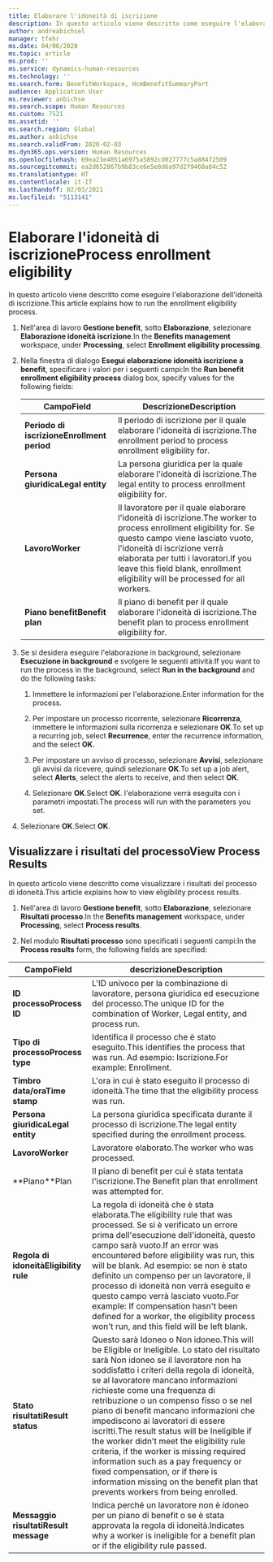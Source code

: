 ```yaml
---
title: Elaborare l'idoneità di iscrizione
description: In questo articolo viene descritto come eseguire l'elaborazione dell'idoneità di iscrizione.
author: andreabichsel
manager: tfehr
ms.date: 04/06/2020
ms.topic: article
ms.prod: ''
ms.service: dynamics-human-resources
ms.technology: ''
ms.search.form: BenefitWorkspace, HcmBenefitSummaryPart
audience: Application User
ms.reviewer: anbichse
ms.search.scope: Human Resources
ms.custom: 7521
ms.assetid: ''
ms.search.region: Global
ms.author: anbichse
ms.search.validFrom: 2020-02-03
ms.dyn365.ops.version: Human Resources
ms.openlocfilehash: 69ea23e4051a6975a5892cd027777c5a88472509
ms.sourcegitcommit: ea2d652867b9b83ce6e5e8d6a97d2f9460a84c52
ms.translationtype: HT
ms.contentlocale: it-IT
ms.lasthandoff: 02/03/2021
ms.locfileid: "5113141"
---
```

# <a name="process-enrollment-eligibility"></a><span data-ttu-id="98c10-103">Elaborare l'idoneità di iscrizione</span><span class="sxs-lookup"><span data-stu-id="98c10-103">Process enrollment eligibility</span></span>

<span data-ttu-id="98c10-104">In questo articolo viene descritto come eseguire l'elaborazione dell'idoneità di iscrizione.</span><span class="sxs-lookup"><span data-stu-id="98c10-104">This article explains how to run the enrollment eligibility process.</span></span>

1. <span data-ttu-id="98c10-105">Nell'area di lavoro **Gestione benefit**, sotto **Elaborazione**, selezionare **Elaborazione idoneità iscrizione**.</span><span class="sxs-lookup"><span data-stu-id="98c10-105">In the **Benefits management** workspace, under **Processing**, select **Enrollment eligibility processing**.</span></span>

2. <span data-ttu-id="98c10-106">Nella finestra di dialogo **Esegui elaborazione idoneità iscrizione a benefit**, specificare i valori per i seguenti campi:</span><span class="sxs-lookup"><span data-stu-id="98c10-106">In the **Run benefit enrollment eligibility process** dialog box, specify values for the following fields:</span></span>

   | <span data-ttu-id="98c10-107">Campo</span><span class="sxs-lookup"><span data-stu-id="98c10-107">Field</span></span> | <span data-ttu-id="98c10-108">Descrizione</span><span class="sxs-lookup"><span data-stu-id="98c10-108">Description</span></span> |
   | --- | --- |
   | <span data-ttu-id="98c10-109">**Periodo di iscrizione**</span><span class="sxs-lookup"><span data-stu-id="98c10-109">**Enrollment period**</span></span> | <span data-ttu-id="98c10-110">Il periodo di iscrizione per il quale elaborare l'idoneità di iscrizione.</span><span class="sxs-lookup"><span data-stu-id="98c10-110">The enrollment period to process enrollment eligibility for.</span></span> |
   | <span data-ttu-id="98c10-111">**Persona giuridica**</span><span class="sxs-lookup"><span data-stu-id="98c10-111">**Legal entity**</span></span> | <span data-ttu-id="98c10-112">La persona giuridica per la quale elaborare l'idoneità di iscrizione.</span><span class="sxs-lookup"><span data-stu-id="98c10-112">The legal entity to process enrollment eligibility for.</span></span> |
   | <span data-ttu-id="98c10-113">**Lavoro**</span><span class="sxs-lookup"><span data-stu-id="98c10-113">**Worker**</span></span> | <span data-ttu-id="98c10-114">Il lavoratore per il quale elaborare l'idoneità di iscrizione.</span><span class="sxs-lookup"><span data-stu-id="98c10-114">The worker to process enrollment eligibility for.</span></span> <span data-ttu-id="98c10-115">Se questo campo viene lasciato vuoto, l'idoneità di iscrizione verrà elaborata per tutti i lavoratori.</span><span class="sxs-lookup"><span data-stu-id="98c10-115">If you leave this field blank, enrollment eligibility will be processed for all workers.</span></span> |
   | <span data-ttu-id="98c10-116">**Piano benefit**</span><span class="sxs-lookup"><span data-stu-id="98c10-116">**Benefit plan**</span></span> | <span data-ttu-id="98c10-117">Il piano di benefit per il quale elaborare l'idoneità di iscrizione.</span><span class="sxs-lookup"><span data-stu-id="98c10-117">The benefit plan to process enrollment eligibility for.</span></span>

3. <span data-ttu-id="98c10-118">Se si desidera eseguire l'elaborazione in background, selezionare **Esecuzione in background** e svolgere le seguenti attività:</span><span class="sxs-lookup"><span data-stu-id="98c10-118">If you want to run the process in the background, select **Run in the background** and do the following tasks:</span></span>

   1. <span data-ttu-id="98c10-119">Immettere le informazioni per l'elaborazione.</span><span class="sxs-lookup"><span data-stu-id="98c10-119">Enter information for the process.</span></span>

   2. <span data-ttu-id="98c10-120">Per impostare un processo ricorrente, selezionare **Ricorrenza**, immettere le informazioni sulla ricorrenza e selezionare **OK**.</span><span class="sxs-lookup"><span data-stu-id="98c10-120">To set up a recurring job, select **Recurrence**, enter the recurrence information, and the select **OK**.</span></span>

   3. <span data-ttu-id="98c10-121">Per impostare un avviso di processo, selezionare **Avvisi**, selezionare gli avvisi da ricevere, quindi selezionare **OK**.</span><span class="sxs-lookup"><span data-stu-id="98c10-121">To set up a job alert, select **Alerts**, select the alerts to receive, and then select **OK**.</span></span>

   4. <span data-ttu-id="98c10-122">Selezionare **OK**.</span><span class="sxs-lookup"><span data-stu-id="98c10-122">Select **OK**.</span></span> <span data-ttu-id="98c10-123">l'elaborazione verrà eseguita con i parametri impostati.</span><span class="sxs-lookup"><span data-stu-id="98c10-123">The process will run with the parameters you set.</span></span>

4. <span data-ttu-id="98c10-124">Selezionare **OK**.</span><span class="sxs-lookup"><span data-stu-id="98c10-124">Select **OK**.</span></span>

## <a name="view-process-results"></a><span data-ttu-id="98c10-125">Visualizzare i risultati del processo</span><span class="sxs-lookup"><span data-stu-id="98c10-125">View Process Results</span></span>

<span data-ttu-id="98c10-126">In questo articolo viene descritto come visualizzare i risultati del processo di idoneità.</span><span class="sxs-lookup"><span data-stu-id="98c10-126">This article explains how to view eligibility process results.</span></span>

1.  <span data-ttu-id="98c10-127">Nell'area di lavoro **Gestione benefit**, sotto **Elaborazione**, selezionare **Risultati processo**.</span><span class="sxs-lookup"><span data-stu-id="98c10-127">In the **Benefits management** workspace, under **Processing**, select **Process results**.</span></span>

2.  <span data-ttu-id="98c10-128">Nel modulo **Risultati processo** sono specificati i seguenti campi:</span><span class="sxs-lookup"><span data-stu-id="98c10-128">In the **Process results** form, the following fields are specified:</span></span>

   | <span data-ttu-id="98c10-129">Campo</span><span class="sxs-lookup"><span data-stu-id="98c10-129">Field</span></span> | <span data-ttu-id="98c10-130">descrizione</span><span class="sxs-lookup"><span data-stu-id="98c10-130">Description</span></span> |
   | --- | --- |
   | <span data-ttu-id="98c10-131">**ID processo**</span><span class="sxs-lookup"><span data-stu-id="98c10-131">**Process ID**</span></span> | <span data-ttu-id="98c10-132">L'ID univoco per la combinazione di lavoratore, persona giuridica ed esecuzione del processo.</span><span class="sxs-lookup"><span data-stu-id="98c10-132">The unique ID for the combination of Worker, Legal entity, and process run.</span></span> |
   | <span data-ttu-id="98c10-133">**Tipo di processo**</span><span class="sxs-lookup"><span data-stu-id="98c10-133">**Process type**</span></span> | <span data-ttu-id="98c10-134">Identifica il processo che è stato eseguito.</span><span class="sxs-lookup"><span data-stu-id="98c10-134">This identifies the process that was run.</span></span> <span data-ttu-id="98c10-135">Ad esempio: Iscrizione.</span><span class="sxs-lookup"><span data-stu-id="98c10-135">For example:  Enrollment.</span></span> |
   | <span data-ttu-id="98c10-136">**Timbro data/ora**</span><span class="sxs-lookup"><span data-stu-id="98c10-136">**Time stamp**</span></span> | <span data-ttu-id="98c10-137">L'ora in cui è stato eseguito il processo di idoneità.</span><span class="sxs-lookup"><span data-stu-id="98c10-137">The time that the eligibility process was run.</span></span> |
   | <span data-ttu-id="98c10-138">**Persona giuridica**</span><span class="sxs-lookup"><span data-stu-id="98c10-138">**Legal entity**</span></span> | <span data-ttu-id="98c10-139">La persona giuridica specificata durante il processo di iscrizione.</span><span class="sxs-lookup"><span data-stu-id="98c10-139">The legal entity specified during the enrollment process.</span></span> |
   | <span data-ttu-id="98c10-140">**Lavoro**</span><span class="sxs-lookup"><span data-stu-id="98c10-140">**Worker**</span></span> | <span data-ttu-id="98c10-141">Lavoratore elaborato.</span><span class="sxs-lookup"><span data-stu-id="98c10-141">The worker who was processed.</span></span> |
   | <span data-ttu-id="98c10-142">\*\*Piano</span><span class="sxs-lookup"><span data-stu-id="98c10-142">\*\*Plan</span></span> | <span data-ttu-id="98c10-143">Il piano di benefit per cui è stata tentata l'iscrizione.</span><span class="sxs-lookup"><span data-stu-id="98c10-143">The Benefit plan that enrollment was attempted for.</span></span> |
   | <span data-ttu-id="98c10-144">**Regola di idoneità**</span><span class="sxs-lookup"><span data-stu-id="98c10-144">**Eligibility rule**</span></span> | <span data-ttu-id="98c10-145">La regola di idoneità che è stata elaborata.</span><span class="sxs-lookup"><span data-stu-id="98c10-145">The eligibility rule that was processed.</span></span> <span data-ttu-id="98c10-146">Se si è verificato un errore prima dell'esecuzione dell'idoneità, questo campo sarà vuoto.</span><span class="sxs-lookup"><span data-stu-id="98c10-146">If an error was encountered before eligibility was run, this will be blank.</span></span> <span data-ttu-id="98c10-147">Ad esempio: se non è stato definito un compenso per un lavoratore, il processo di idoneità non verrà eseguito e questo campo verrà lasciato vuoto.</span><span class="sxs-lookup"><span data-stu-id="98c10-147">For example: If compensation hasn't been defined for a worker, the eligibility process won't run, and this field will be left blank.</span></span> |
   | <span data-ttu-id="98c10-148">**Stato risultati**</span><span class="sxs-lookup"><span data-stu-id="98c10-148">**Result status**</span></span> | <span data-ttu-id="98c10-149">Questo sarà Idoneo o Non idoneo.</span><span class="sxs-lookup"><span data-stu-id="98c10-149">This will be Eligible or Ineligible.</span></span> <span data-ttu-id="98c10-150">Lo stato del risultato sarà Non idoneo se il lavoratore non ha soddisfatto i criteri della regola di idoneità, se al lavoratore mancano informazioni richieste come una frequenza di retribuzione o un compenso fisso o se nel piano di benefit mancano informazioni che impediscono ai lavoratori di essere iscritti.</span><span class="sxs-lookup"><span data-stu-id="98c10-150">The result status will be Ineligible if the worker didn’t meet the eligibility rule criteria, if the worker is missing required information such as a pay frequency or fixed compensation, or if there is information missing on the benefit plan that prevents workers from being enrolled.</span></span> |
   | <span data-ttu-id="98c10-151">**Messaggio risultati**</span><span class="sxs-lookup"><span data-stu-id="98c10-151">**Result message**</span></span> | <span data-ttu-id="98c10-152">Indica perché un lavoratore non è idoneo per un piano di benefit o se è stata approvata la regola di idoneità.</span><span class="sxs-lookup"><span data-stu-id="98c10-152">Indicates why a worker is ineligible for a benefit plan or if the eligibility rule passed.</span></span> |

